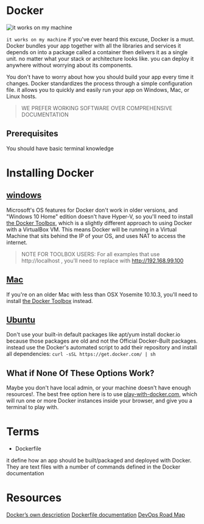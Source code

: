 # Docker

![it works on my machine](https://encrypted-tbn0.gstatic.com/images?q=tbn:ANd9GcRIQid16aRVh-aRN_Y9qadnpXuAtvmGEZvE1Azy8BdT4IIEHm6K&s)

`it works on my machine` if you've ever heard this excuse, Docker is a must. Docker bundles your app together with all the libraries and services it depends on into a package called a container then delivers it as a single unit. no matter what your stack or architecture looks like. you can deploy it anywhere without worrying about its components.

You don't have to worry about how you should build your app every time it changes. Docker standardizes the process through a simple configuration file. it allows you to quickly and easily run your app on Windows, Mac, or Linux hosts.

> WE PREFER WORKING SOFTWARE OVER COMPREHENSIVE DOCUMENTATION

## Prerequisites
You should have basic terminal knowledge 

# Installing Docker 
## [windows](https://docs.docker.com/docker-for-windows/install/)
Microsoft's OS features for Docker don't work in older versions, and "Windows 10 Home" edition doesn't have Hyper-V, so you'll need to install [the Docker Toolbox](https://docs.docker.com/toolbox/overview/), which is a slightly different approach to using Docker with a VirtualBox VM. This means Docker will be running in a Virtual Machine that sits behind the IP of your OS, and uses NAT to access the internet.

> NOTE FOR TOOLBOX USERS: For all examples that use http://localhost , you'll need to replace with http://192.168.99.100

## [Mac](https://docs.docker.com/docker-for-mac/install/)
 If you're on an older Mac with less than OSX Yosemite 10.10.3, you'll need to install [the Docker Toolbox](https://docs.docker.com/toolbox/overview/) instead.

## [Ubuntu](https://docs.docker.com/install/linux/docker-ce/ubuntu/)
Don't use your built-in default packages like apt/yum install docker.io because those packages are old and not the Official Docker-Built packages. instead use the Docker's automated script to add their repository and install all dependencies: `curl -sSL https://get.docker.com/ | sh` 

## What if None Of These Options Work?
Maybe you don't have local admin, or your machine doesn't have enough resources!. The best free option here is to use [play-with-docker.com](https://labs.play-with-docker.com/), which will run one or more Docker instances inside your browser, and give you a terminal to play with. 

# Terms

* Dockerfile 

it define how an app should be built/packaged and deployed with Docker. They are text files with a number of commands defined in the Docker documentation

# Resources 

[Docker’s own description](https://www.docker.com/why-docker)
[Dockerfile documentation](https://docs.docker.com/engine/reference/builder/)
[DevOps Road Map](https://dzone.com/articles/the-devops-roadmap-for-programmers)
